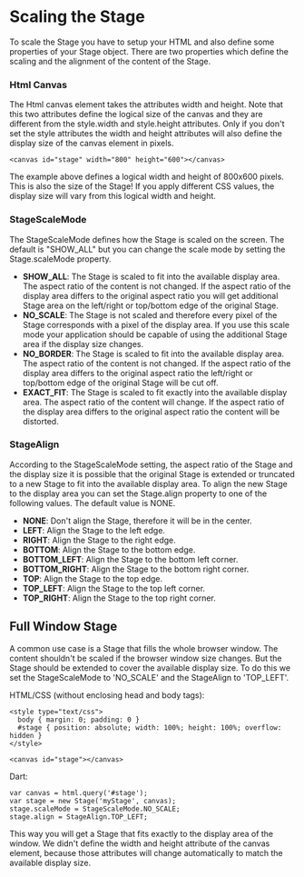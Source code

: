 # Scaling the Stage #

To scale the Stage you have to setup your HTML and also define some properties of your Stage object. There are two properties which define the scaling and the alignment of the content of the Stage.

### Html Canvas ###

The Html canvas element takes the attributes width and height. Note that this two attributes define the logical size of the canvas and they are different from the style.width and style.height attributes. Only if you don't set the style attributes the width and height attributes will also define the display size of the canvas element in pixels.

    <canvas id="stage" width="800" height="600"></canvas>

The example above defines a logical width and height of 800x600 pixels. This is also the size of the Stage! If you apply different CSS values, the display size will vary from this logical width and height.

### StageScaleMode ###

The StageScaleMode defines how the Stage is scaled on the screen. The default is "SHOW\_ALL" but you can change the scale mode by setting the Stage.scaleMode property.

* **SHOW\_ALL**: The Stage is scaled to fit into the available display area. The aspect ratio of the content is not changed. If the aspect ratio of the display area differs to the original aspect ratio you will get additional Stage area on the left/right or top/bottom edge of the original Stage.
* **NO\_SCALE**: The Stage is not scaled and therefore every pixel of the Stage corresponds with a pixel of the display area. If you use this scale mode your application should be capable of using the additional Stage area if the display size changes.
* **NO\_BORDER**: The Stage is scaled to fit into the available display area. The aspect ratio of the content is not changed. If the aspect ratio of the display area differs to the original aspect ratio the left/right or top/bottom edge of the original Stage will be cut off.
* **EXACT_FIT**: The Stage is scaled to fit exactly into the available display area. The aspect ratio of the content will change. If the aspect ratio of the display area differs to the original aspect ratio the content will be distorted.

### StageAlign ###

According to the StageScaleMode setting, the aspect ratio of the Stage and the display size it is possible that the original Stage is extended or truncated to a new Stage to fit into the available display area. To align the new Stage to the display area you can set the Stage.align property to one of the following values. The default value is NONE.

* **NONE**: Don't align the Stage, therefore it will be in the center.
* **LEFT**: Align the Stage to the left edge.
* **RIGHT**: Align the Stage to the right edge.
* **BOTTOM**: Align the Stage to the bottom edge.
* **BOTTOM\_LEFT**: Align the Stage to the bottom left corner.
* **BOTTOM\_RIGHT**: Align the Stage to the bottom right corner.
* **TOP**: Align the Stage to the top edge.
* **TOP\_LEFT**: Align the Stage to the top left corner.
* **TOP\_RIGHT**: Align the Stage to the top right corner.

## Full Window Stage ##

A common use case is a Stage that fills the whole browser window. The content shouldn't be scaled if the browser window size changes. But the Stage should be extended to cover the available display size. To do this we set the StageScaleMode to 'NO\_SCALE' and the StageAlign to 'TOP\_LEFT'.

HTML/CSS (without enclosing head and body tags):

    <style type="text/css">
      body { margin: 0; padding: 0 }
      #stage { position: absolute; width: 100%; height: 100%; overflow: hidden }
    </style>
    
    <canvas id="stage"></canvas>

Dart:

    var canvas = html.query('#stage');
    var stage = new Stage('myStage', canvas);
    stage.scaleMode = StageScaleMode.NO_SCALE;
    stage.align = StageAlign.TOP_LEFT;

This way you will get a Stage that fits exactly to the display area of the window. We didn't define the width and height attribute of the canvas element, because those attributes will change automatically to match the available display size. 